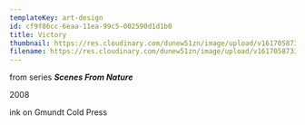 ```yaml
---
templateKey: art-design
id: cf9f86cc-6eaa-11ea-99c5-002590d1d1b0
title: Victory
thumbnail: https://res.cloudinary.com/dunew51zn/image/upload/v1617058733/art_design/SFN_victory_T_uos7dk.jpg
filename: https://res.cloudinary.com/dunew51zn/image/upload/v1617058733/art_design/SFN_victory_pbvsih.jpg
---
```

from series ***Scenes From Nature***

2008

ink on Gmundt Cold Press